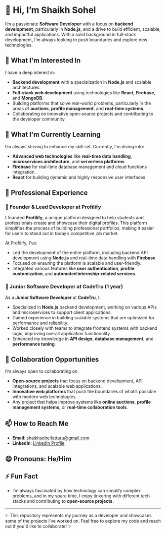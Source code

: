 # 👋 Hi, I’m Shaikh Sohel

I’m a passionate **Software Developer** with a focus on **backend development**, particularly in **Node.js**, and a drive to build efficient, scalable, and impactful applications. With a solid background in full-stack development, I'm always looking to push boundaries and explore new technologies.

## 👀 What I'm Interested In

I have a deep interest in:
- **Backend development** with a specialization in **Node.js** and scalable architectures.
- **Full-stack web development** using technologies like **React**, **Firebase**, and **MongoDB**.
- Building platforms that solve real-world problems, particularly in the areas of **auctions**, **profile management**, and **real-time systems**.
- Collaborating on innovative open-source projects and contributing to the developer community.

## 🌱 What I'm Currently Learning

I’m always striving to enhance my skill set. Currently, I'm diving into:
- **Advanced web technologies** like **real-time data handling**, **microservices architecture**, and **serverless platforms**.
- **Firebase** for real-time database management and cloud functions integration.
- **React** for building dynamic and highly responsive user interfaces.

## 💼 Professional Experience

### 🔸 Founder & Lead Developer at **Profilify**  
I founded **Profilify**, a unique platform designed to help students and professionals create and showcase their digital profiles. This platform simplifies the process of building professional portfolios, making it easier for users to stand out in today’s competitive job market.

At Profilify, I’ve:
- Led the development of the entire platform, including backend API development using **Node.js** and real-time data handling with **Firebase**.
- Focused on ensuring the platform is scalable and user-friendly.
- Integrated various features like **user authentication**, **profile customization**, and **automated internship-related services**.

### 🔸 Junior Software Developer at **CodeTru** (1 year)
As a **Junior Software Developer** at **CodeTru**, I:
- Specialized in **Node.js** backend development, working on various APIs and microservices to support client applications.
- Gained experience in building scalable systems that are optimized for performance and reliability.
- Worked closely with teams to integrate frontend systems with backend logic, improving overall application functionality.
- Enhanced my knowledge in **API design**, **database management**, and **performance tuning**.

## 💞️ Collaboration Opportunities

I’m always open to collaborating on:
- **Open-source projects** that focus on backend development, API integrations, and scalable web applications.
- **Innovative web platforms** that push the boundaries of what’s possible with modern web technologies.
- Any project that helps improve systems like **online auctions**, **profile management systems**, or **real-time collaboration tools**.

## 📫 How to Reach Me

- **Email**: [shaikhsohelfattaru@gmail.com](mailto:shaikhsohelfattaru@gmail.com)  
- **LinkedIn**: [ LinkedIn Profile](https://www.linkedin.com/in/shaikhsohel445)

## 😄 Pronouns: He/Him

## ⚡ Fun Fact
- I’m always fascinated by how technology can simplify complex problems, and in my spare time, I enjoy tinkering with different tech stacks and contributing to **open-source projects**.

---

✨ This repository represents my journey as a developer and showcases some of the projects I’ve worked on. Feel free to explore my code and reach out if you'd like to collaborate! ✨
